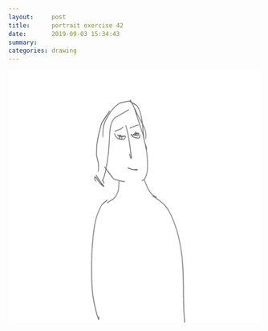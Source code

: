 ```yaml
---
layout:     post
title:      portrait exercise 42
date:       2019-09-03 15:34:43
summary:    
categories: drawing
---
```

![portrait exercise 42](/images/diary/portrait-exercise-42.png "LL")
